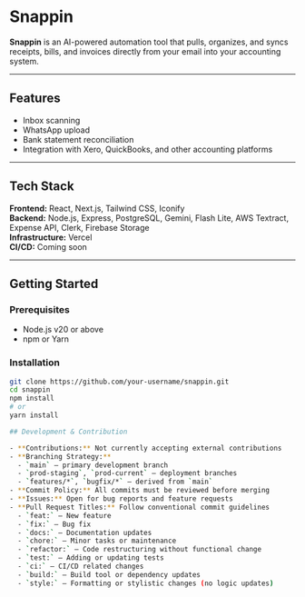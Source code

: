 # Snappin

**Snappin** is an AI-powered automation tool that pulls, organizes, and syncs receipts, bills, and invoices directly from your email into your accounting system.

---

## Features

- Inbox scanning  
- WhatsApp upload  
- Bank statement reconciliation  
- Integration with Xero, QuickBooks, and other accounting platforms  

---

## Tech Stack

**Frontend:** React, Next.js, Tailwind CSS, Iconify  
**Backend:** Node.js, Express, PostgreSQL, Gemini, Flash Lite, AWS Textract, Expense API, Clerk, Firebase Storage  
**Infrastructure:** Vercel  
**CI/CD:** Coming soon  

---

## Getting Started

### Prerequisites

- Node.js v20 or above  
- npm or Yarn  

### Installation

```bash
git clone https://github.com/your-username/snappin.git
cd snappin
npm install
# or
yarn install

## Development & Contribution

- **Contributions:** Not currently accepting external contributions  
- **Branching Strategy:**  
  - `main` – primary development branch  
  - `prod-staging`, `prod-current` – deployment branches  
  - `features/*`, `bugfix/*` – derived from `main`  
- **Commit Policy:** All commits must be reviewed before merging  
- **Issues:** Open for bug reports and feature requests  
- **Pull Request Titles:** Follow conventional commit guidelines  
  - `feat:` – New feature  
  - `fix:` – Bug fix  
  - `docs:` – Documentation updates  
  - `chore:` – Minor tasks or maintenance  
  - `refactor:` – Code restructuring without functional change  
  - `test:` – Adding or updating tests  
  - `ci:` – CI/CD related changes  
  - `build:` – Build tool or dependency updates  
  - `style:` – Formatting or stylistic changes (no logic updates)
